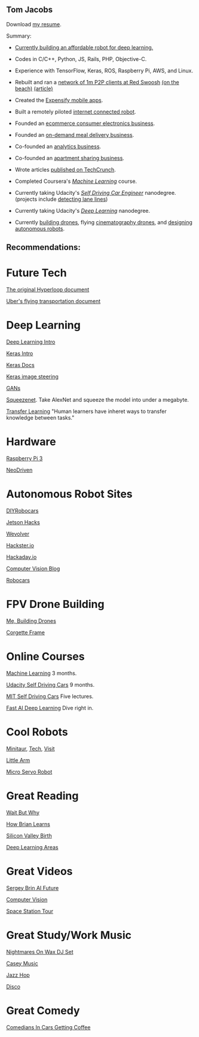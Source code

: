 ## Tom Jacobs

Download [my resume](Resume_Tom_Jacobs.pdf).

Summary:

- [Currently building an affordable robot for deep learning.](https://github.com/tjacobs/betabot/blob/master/README.md)

- Codes in C/C++, Python, JS, Rails, PHP, Objective-C.
- Experience with TensorFlow, Keras, ROS, Raspberry Pi, AWS, and Linux.
- Rebuilt and ran a [network of 1m P2P clients at Red Swoosh](https://en.wikipedia.org/wiki/Red_Swoosh) [(on the beach)](https://www.wsj.com/articles/SB119179859820351674) [(article)](http://techtuck.blogspot.com.au/2007/10/software-firm-learns-rules-of.html)
- Created the [Expensify mobile apps](https://blog.expensify.com/author/expensitom/).
- Built a remotely piloted [internet connected robot](https://www.youtube.com/watch?v=FPq7K7XTg3o).
- Founded an [ecommerce consumer electronics business](http://www.productreview.com.au/p/jacobs-direct.html).
- Founded an [on-demand meal delivery business](https://angel.co/youter).
- Co-founded an [analytics business](http://www.kepleranalytics.com.au/).
- Co-founded an [apartment sharing business](https://thehomeshare.com).
- Wrote articles [published on TechCrunch](https://techcrunch.com/contributor/tom-jacobs/).
- Completed Coursera's [*Machine Learning*](https://www.coursera.org/account/accomplishments/certificate/8JWB2P9M742N) course.
- Currently taking Udacity's [*Self Driving Car Engineer*](https://www.udacity.com/course/self-driving-car-engineer-nanodegree--nd013) nanodegree. (projects include [detecting lane lines](https://www.youtube.com/watch?v=slBCXcicDvQ&feature=youtu.be))
- Currently taking Udacity's [*Deep Learning*](https://www.udacity.com/course/deep-learning-nanodegree-foundation--nd101) nanodegree.
- Currently [building drones](https://www.youtube.com/watch?v=KThrDFqO5wc), flying [cinematography drones](https://www.youtube.com/watch?v=WEqRs0CntqQ), and [designing autonomous robots](https://twitter.com/TomPJacobs/status/848138218755170305).




## Recommendations:


# Future Tech

[The original Hyperloop document](http://www.spacex.com/sites/spacex/files/hyperloop_alpha-20130812.pdf)

[Uber's flying transportation document](https://www.uber.com/elevate.pdf)


# Deep Learning

[Deep Learning Intro](https://cloud.google.com/blog/big-data/2017/01/learn-tensorflow-and-deep-learning-without-a-phd)

[Keras Intro](https://www.youtube.com/watch?v=L0IVu_sKOOY)

[Keras Docs](https://keras.io/getting-started/sequential-model-guide/#getting-started-with-the-keras-sequential-model)

[Keras image steering](https://wroscoe.github.io/keras-lane-following-autopilot.html)

[GANs](https://arxiv.org/pdf/1701.00160v3.pdf)

[Squeezenet](https://arxiv.org/pdf/1602.07360v4.pdf). Take AlexNet and squeeze the model into under a megabyte.

[Transfer Learning](http://ftp.cs.wisc.edu/machine-learning/shavlik-group/torrey.handbook09.pdf)
"Human learners have inheret ways to transfer knowledge between tasks."



# Hardware

[Raspberry Pi 3](https://shop.pimoroni.com/search?type=product&q=pi+3)

[NeoDriven](http://www.neodriven.com/)

# Autonomous Robot Sites

[DIYRobocars](http://diyrobocars.com)

[Jetson Hacks](http://www.jetsonhacks.com/)

[Wevolver](http://www.wevolver.com/)

[Hackster.io](http://www.hackster.io/)

[Hackaday.io](http://www.hackaday.io/)

[Computer Vision Blog](http://www.computervisionblog.com/)

[Robocars](http://ideas.4brad.com/topic/robocars)


# FPV Drone Building

[Me, Building Drones](https://www.youtube.com/watch?v=zmHE9aB9EPc)

[Corgette Frame](http://shendrones.myshopify.com/collections/frames/products/corgette)

# Online Courses

[Machine Learning](https://www.coursera.org/learn/machine-learning/) 3 months.

[Udacity Self Driving Cars](https://www.udacity.com/course/self-driving-car-engineer-nanodegree--nd013) 9 months.

[MIT Self Driving Cars](http://selfdrivingcars.mit.edu/) Five lectures.

[Fast AI Deep Learning](http://course.fast.ai/lessons/lesson1.html) Dive right in.

# Cool Robots
[Minitaur](http://www.ghostrobotics.io/minitaur/), [Tech](http://ieeexplore.ieee.org/document/7403902/), [Visit](https://practicum2016.wordpress.com/2016/02/11/ghost-robotics-visit/)

[Little Arm](https://www.youtube.com/watch?v=vQcxS8zM150)

[Micro Servo Robot](https://www.youtube.com/watch?v=bLnAJ-mSElE)

# Great Reading

[Wait But Why](http://waitbutwhy.com/2015/01/artificial-intelligence-revolution-1.html)

[How Brian Learns](http://fortune.com/brian-chesky-airbnb/)

[Silicon Valley Birth](https://web.stanford.edu/class/e145/2007_fall/materials/noyce.html)

[Deep Learning Areas](https://medium.com/@NathanBenaich/6-areas-of-artificial-intelligence-to-watch-closely-673d590aa8aa#.km8i646v2)

# Great Videos

[Sergey Brin AI Future](https://www.youtube.com/watch?v=XzkUAxtEQXE)

[Computer Vision](https://www.youtube.com/watch?v=u6aEYuemt0M)

[Space Station Tour](https://www.youtube.com/watch?v=SGP6Y0Pnhe4)

# Great Study/Work Music
[Nightmares On Wax DJ Set](https://www.youtube.com/watch?v=Q692lHFaLVM)

[Casey Music](https://www.youtube.com/watch?v=gYwo-sOwfNU)

[Jazz Hop](https://www.youtube.com/watch?v=_Rd2vKI6Amk)

[Disco](https://www.youtube.com/watch?v=mXkq2WimzI4)

# Great Comedy
[Comedians In Cars Getting Coffee](http://comediansincarsgettingcoffee.com/john-oliver-what-kind-of-human-animal-would-do-this)

